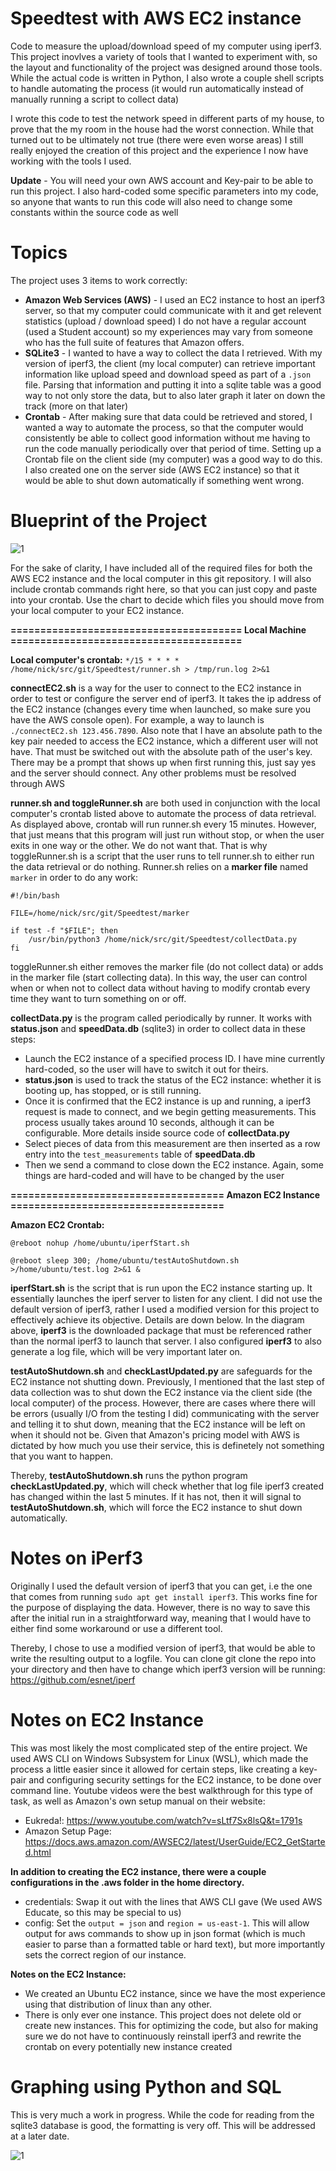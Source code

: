 # Speedtest with AWS EC2 instance
Code to measure the upload/download speed of my computer using iperf3. This project inovlves a variety of tools that I wanted to experiment with, so the layout and functionality of the project was designed around those tools. While the actual code is written in Python, I also wrote a couple shell scripts to handle automating the process (it would run automatically instead of manually running a script to collect data)

I wrote this code to test the network speed in different parts of my house, to prove that the my room in the house had the worst connection. While that turned out to be ultimately not true (there were even worse areas) I still really enjoyed the creation of this project and the experience I now have working with the tools I used.

__Update__ - You will need your own AWS account and Key-pair to be able to run this project. I also hard-coded some specific parameters into my code, so anyone that wants to run this code will also need to change some constants within the source code as well

# Topics
The project uses 3 items to work correctly:
* __Amazon Web Services (AWS)__ - I used an EC2 instance to host an iperf3 server, so that my computer could communicate with it and get relevent statistics (upload / download speed) I do not have a regular account (used a Student account) so my experiences may vary from someone who has the full suite of features that Amazon offers.
* __SQLite3__ - I wanted to have a way to collect the data I retrieved. With my version of iperf3, the client (my local computer) can retrieve important information like upload speed and download speed as part of a `.json` file. Parsing that information and putting it into a sqlite table was a good way to not only store the data, but to also later graph it later on down the track (more on that later)
* __Crontab__ - After making sure that data could be retrieved and stored, I wanted a way to automate the process, so that the computer would consistently be able to collect good information without me having to run the code manually periodically over that period of time. Setting up a Crontab file on the client side (my computer) was a good way to do this. I also created one on the server side (AWS EC2 instance) so that it would be able to shut down automatically if something went wrong. 

# Blueprint of the Project

![1](https://github.com/jazhang1999/Speedtest/blob/master/Figures/NewChart.png?raw=true)

For the sake of clarity, I have included all of the required files for both the AWS EC2 instance and the local computer in this git repository. I will also include crontab commands right here, so that you can just copy and paste into your crontab. Use the chart to decide which files you should move from your local computer to your EC2 instance.

__======================================= Local Machine =======================================__

__Local computer's crontab:__ `*/15 * * * * /home/nick/src/git/Speedtest/runner.sh > /tmp/run.log 2>&1`

__connectEC2.sh__ is a way for the user to connect to the EC2 instance in order to test or configure the server end of iperf3. It takes the ip address of the EC2 instance (changes every time when launched, so make sure you have the AWS console open). For example, a way to launch is `./connectEC2.sh 123.456.7890`. Also note that I have an absolute path to the key pair needed to access the EC2 instance, which a different user will not have. That must be switched out with the absolute path of the user's key. There may be a prompt that shows up when first running this, just say yes and the server should connect. Any other problems must be resolved through AWS

__runner.sh and toggleRunner.sh__ are both used in conjunction with the local computer's crontab listed above to automate the process of data retrieval. As displayed above, crontab will run runner.sh every 15 minutes. However, that just means that this program will just run without stop, or when the user exits in one way or the other. We do not want that. That is why toggleRunner.sh is a script that the user runs to tell runner.sh to either run the data retrieval or do nothing. Runner.sh relies on a __marker file__ named `marker` in order to do any work:
```
#!/bin/bash

FILE=/home/nick/src/git/Speedtest/marker

if test -f "$FILE"; then
    /usr/bin/python3 /home/nick/src/git/Speedtest/collectData.py
fi
```
toggleRunner.sh either removes the marker file (do not collect data) or adds in the marker file (start collecting data). In this way, the user can control when or when not to collect data without having to modify crontab every time they want to turn something on or off. 

__collectData.py__ is the program called periodically by runner. It works with __status.json__ and __speedData.db__ (sqlite3) in order to collect data in these steps:
* Launch the EC2 instance of a specified process ID. I have mine currently hard-coded, so the user will have to switch it out for theirs. 
* __status.json__ is used to track the status of the EC2 instance: whether it is booting up, has stopped, or is still running. 
* Once it is confirmed that the EC2 instance is up and running, a iperf3 request is made to connect, and we begin getting measurements. This process usually takes around 10 seconds, although it can be configurable. More details inside source code of __collectData.py__
* Select pieces of data from this measurement are then inserted as a row entry into the `test_measurements` table of __speedData.db__ 
* Then we send a command to close down the EC2 instance. Again, some things are hard-coded and will have to be changed by the user


__==================================== Amazon EC2 Instance ====================================__

__Amazon EC2 Crontab:__

`@reboot nohup /home/ubuntu/iperfStart.sh`

`@reboot sleep 300; /home/ubuntu/testAutoShutdown.sh >/home/ubuntu/test.log 2>&1 &`

__iperfStart.sh__ is the script that is run upon the EC2 instance starting up. It essentially launches the iperf server to listen for any client. I did not use the default version of iperf3, rather I used a modified version for this project to effectively achieve its objective. Details are down below. In the diagram above, __iperf3__ is the downloaded package that must be referenced rather than the normal iperf3 to launch that server. I also configured __iperf3__ to also generate a log file, which will be very important later on.

__testAutoShutdown.sh__ and __checkLastUpdated.py__ are safeguards for the EC2 instance not shutting down. Previously, I mentioned that the last step of data collection was to shut down the EC2 instance via the client side (the local computer) of the process. However, there are cases where there will be errors (usually I/O from the testing I did) communicating with the server and telling it to shut down, meaning that the EC2 instance will be left on when it should not be. Given that Amazon's pricing model with AWS is dictated by how much you use their service, this is definetely not something that you want to happen. 

Thereby, __testAutoShutdown.sh__ runs the python program __checkLastUpdated.py__, which will check whether that log file iperf3 created has changed within the last 5 minutes. If it has not, then it will signal to __testAutoShutdown.sh__, which will force the EC2 instance to shut down automatically. 

# Notes on iPerf3
Originally I used the default version of iperf3 that you can get, i.e the one that comes from running `sudo apt get install iperf3`. This works fine for the purpose of displaying the data. However, there is no way to save this after the initial run in a straightforward way, meaning that I would have to either find some workaround or use a different tool. 

Thereby, I chose to use a modified version of iperf3, that would be able to write the resulting output to a logfile. You can clone git clone the repo into your directory and then have to change which iperf3 version will be running: https://github.com/esnet/iperf

# Notes on EC2 Instance
This was most likely the most complicated step of the entire project. We used AWS CLI on Windows Subsystem for Linux (WSL), which made the process a little easier since it allowed for certain steps, like creating a key-pair and configuring security settings for the EC2 instance, to be done over command line. Youtube videos were the best walkthrough for this type of task, as well as Amazon's own setup manual on their website:
* Eukreda!: https://www.youtube.com/watch?v=sLtf7Sx8lsQ&t=1791s
* Amazon Setup Page: https://docs.aws.amazon.com/AWSEC2/latest/UserGuide/EC2_GetStarted.html

__In addition to creating the EC2 instance, there were a couple configurations in the .aws folder in the home directory.__ 
* credentials: Swap it out with the lines that AWS CLI gave (We used AWS Educate, so this may be special to us)
* config: Set the `output = json` and `region = us-east-1`. This will allow output for aws commands to show up in json format (which is much easier to parse than a formatted table or hard text), but more importantly sets the correct region of our instance. 

__Notes on the EC2 Instance:__
* We created an Ubuntu EC2 instance, since we have the most experience using that distribution of linux than any other. 
* There is only ever one instance. This project does not delete old or create new instances. This for optimizing the code, but also for making sure we do not have to continuously reinstall iperf3 and rewrite the crontab on every potentially new instance created

# Graphing using Python and SQL
This is very much a work in progress. While the code for reading from the sqlite3 database is good, the formatting is very off. This will be addressed at a later date.

![1](https://github.com/jazhang1999/Speedtest/blob/master/Figures/Figure1.png?raw=true)
